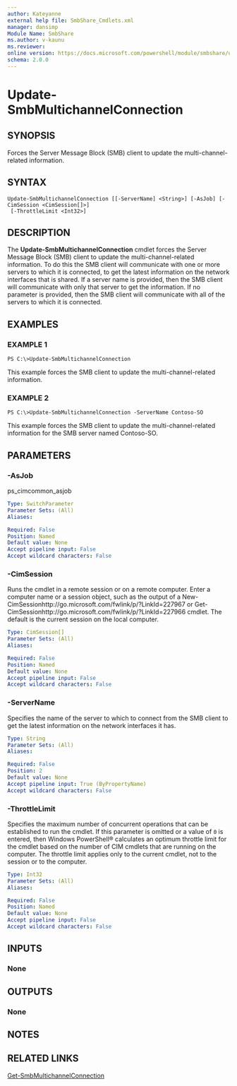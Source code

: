 ```yaml
---
author: Kateyanne
external help file: SmbShare_Cmdlets.xml
manager: dansimp
Module Name: SmbShare
ms.author: v-kaunu
ms.reviewer: 
online version: https://docs.microsoft.com/powershell/module/smbshare/update-smbmultichannelconnection?view=windowsserver2012-ps&wt.mc_id=ps-gethelp
schema: 2.0.0
---
```


# Update-SmbMultichannelConnection

## SYNOPSIS
Forces the Server Message Block (SMB) client to update the multi-channel-related information.

## SYNTAX

```
Update-SmbMultichannelConnection [[-ServerName] <String>] [-AsJob] [-CimSession <CimSession[]>]
 [-ThrottleLimit <Int32>]
```

## DESCRIPTION
The **Update-SmbMultichannelConnection** cmdlet forces the Server Message Block (SMB) client to update the multi-channel-related information.
To do this the SMB client will communicate with one or more servers to which it is connected, to get the latest information on the network interfaces that is shared.
If a server name is provided, then the SMB client will communicate with only that server to get the information.
If no parameter is provided, then the SMB client will communicate with all of the servers to which it is connected.

## EXAMPLES

### EXAMPLE 1
```
PS C:\>Update-SmbMultichannelConnection
```

This example forces the SMB client to update the multi-channel-related information.

### EXAMPLE 2
```
PS C:\>Update-SmbMultichannelConnection -ServerName Contoso-SO
```

This example forces the SMB client to update the multi-channel-related information for the SMB server named Contoso-SO.

## PARAMETERS

### -AsJob
ps_cimcommon_asjob

```yaml
Type: SwitchParameter
Parameter Sets: (All)
Aliases: 

Required: False
Position: Named
Default value: None
Accept pipeline input: False
Accept wildcard characters: False
```

### -CimSession
Runs the cmdlet in a remote session or on a remote computer.
Enter a computer name or a session object, such as the output of a New-CimSessionhttp://go.microsoft.com/fwlink/p/?LinkId=227967 or Get-CimSessionhttp://go.microsoft.com/fwlink/p/?LinkId=227966 cmdlet.
The default is the current session on the local computer.

```yaml
Type: CimSession[]
Parameter Sets: (All)
Aliases: 

Required: False
Position: Named
Default value: None
Accept pipeline input: False
Accept wildcard characters: False
```

### -ServerName
Specifies the name of the server to which to connect from the SMB client to get the latest information on the network interfaces it has.

```yaml
Type: String
Parameter Sets: (All)
Aliases: 

Required: False
Position: 2
Default value: None
Accept pipeline input: True (ByPropertyName)
Accept wildcard characters: False
```

### -ThrottleLimit
Specifies the maximum number of concurrent operations that can be established to run the cmdlet.
If this parameter is omitted or a value of `0` is entered, then Windows PowerShell® calculates an optimum throttle limit for the cmdlet based on the number of CIM cmdlets that are running on the computer.
The throttle limit applies only to the current cmdlet, not to the session or to the computer.

```yaml
Type: Int32
Parameter Sets: (All)
Aliases: 

Required: False
Position: Named
Default value: None
Accept pipeline input: False
Accept wildcard characters: False
```

## INPUTS

### None

## OUTPUTS

### None

## NOTES

## RELATED LINKS

[Get-SmbMultichannelConnection](./Get-SmbMultichannelConnection.md)

